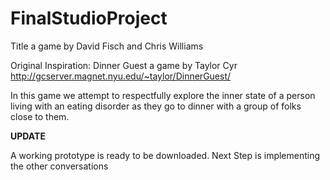 # FinalStudioProject

Title a game by David Fisch and Chris Williams

Original Inspiration: Dinner Guest a game by Taylor Cyr
http://gcserver.magnet.nyu.edu/~taylor/DinnerGuest/

In this game we attempt to respectfully explore the inner state of a person living with an eating 
disorder as they go to dinner with a group of folks close to them.

**UPDATE**

A working prototype is ready to be downloaded. Next Step is implementing the other conversations
